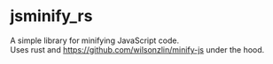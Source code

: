 # jsminify_rs

A simple library for minifying JavaScript code.  
Uses rust and https://github.com/wilsonzlin/minify-js under the hood.